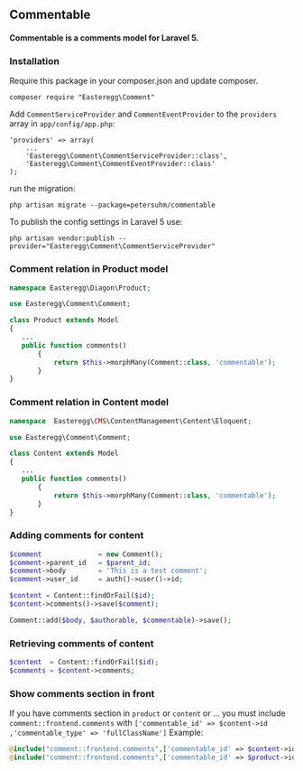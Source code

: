 ## Commentable

#### Commentable is a comments model for Laravel 5.

### Installation

Require this package in your composer.json and update composer.

```
composer require "Easteregg\Comment"
```

Add `CommentServiceProvider` and `CommentEventProvider` to the `providers` array in
`app/config/app.php`:

```
'providers' => array(
    ...
    'Easteregg\Comment\CommentServiceProvider::class',
    'Easteregg\Comment\CommentEventProvider::class'
);
```

run the migration:
```
php artisan migrate --package=petersuhm/commentable
```

To publish the config settings in Laravel 5 use:
```
php artisan vendor:publish --provider="Easteregg\Comment\CommentServiceProvider"
```

### Comment relation in Product model
```php
namespace Easteregg\Diagon\Product;

use Easteregg\Comment\Comment;

class Product extends Model
{
   ...
   public function comments()
       {
           return $this->morphMany(Comment::class, 'commentable');
       }
}
```

### Comment relation in Content model
```php
namespace  Easteregg\CMS\ContentManagement\Content\Eloquent;

use Easteregg\Comment\Comment;

class Content extends Model
{
   ...
   public function comments()
       {
           return $this->morphMany(Comment::class, 'commentable');
       }
}
```

### Adding comments for content
```php
$comment              = new Comment();
$comment->parent_id   = $parent_id;
$comment->body        = 'This is a test comment';
$comment->user_id     = auth()->user()->id;

$content = Content::findOrFail($id);
$content->comments()->save($comment);

Comment::add($body, $authorable, $commentable)->save();
```

### Retrieving comments of content
```php
$content  = Content::findOrFail($id);
$comments = $content->comments;
```

### Show comments section in front
If you have comments section in `product` or `content` or ... 
you must include `comment::frontend.comments` with 
`['commentable_id' => $content->id ,'commentable_type' => 'fullClassName']`
Example:
```php
@include("comment::frontend.comments",['commentable_id' => $content->id ,'commentable_type' => 'Easteregg\CMS\ContentManagement\Content\Eloquent\Content'])
@include("comment::frontend.comments",['commentable_id' => $product->id ,'commentable_type' => 'Easteregg\Diagon\Product\Product'])
```
